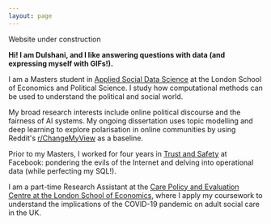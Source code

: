 ```yaml
---
layout: page
---
```

<div class="row">

<div class="col-lg-5">
    Website under construction

</div>

<div class="col-lg-7">

<strong> Hi! I am Dulshani, and I like answering questions with data (and expressing myself with GIFs!).</strong> 

I am a Masters student in [Applied Social Data Science](https://www.lse.ac.uk/methodology) at the London School of Economics and Political Science. I study how computational methods can be used to understand the political and social world. 

My broad research interests include online political discourse and the fairness of AI systems. My ongoing dissertation uses topic modelling and deep learning to explore polarisation in online communities by using Reddit's [r/ChangeMyView](https://www.reddit.com/r/changemyview/) as a baseline. 

Prior to my Masters, I worked for four years in [Trust and Safety](https://about.fb.com/actions/promoting-safety-and-expression/) at Facebook: pondering the evils of the Internet and delving into operational data (while perfecting my SQL!).

I am a part-time Research Assistant at the [Care Policy and Evaluation Centre at the London School of Economics](https://www.lse.ac.uk/cpec), where I apply my coursework to understand the implications of the COVID-19 pandemic on adult social care in the UK.

</div>

</div>
</div>
